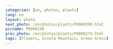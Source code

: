 ```yaml
---
categories: [en, photos, plants]
lang: en
layout: photo
next_photo: /en/photos/plants/P0000399.html
picname: P0000246
prev_photo: /en/photos/plants/P0000274.html
tags: [Flowers, Gisela Mountain, Green Grass]
---
```

